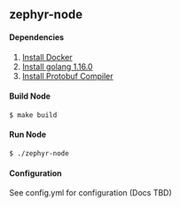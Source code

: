 ## zephyr-node

#### Dependencies

1. [Install Docker](https://docs.docker.com/get-docker/)
2. [Install golang 1.16.0](https://golang.org/doc/install)
3. [Install Protobuf Compiler](https://grpc.io/docs/protoc-installation/)


#### Build Node

```shell
$ make build
```

#### Run Node

```shell
$ ./zephyr-node
```

#### Configuration

See config.yml for configuration (Docs TBD)